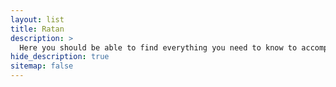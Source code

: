 ```yaml
---
layout: list
title: Ratan
description: >
  Here you should be able to find everything you need to know to accomplish the most common tasks when blogging with Hydejack.
hide_description: true
sitemap: false
---
```

